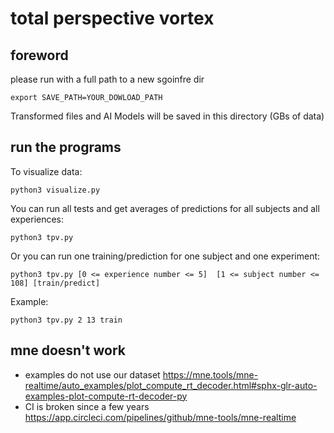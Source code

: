 # total perspective vortex
## foreword
please run with a full path to a new sgoinfre dir<br>
```
export SAVE_PATH=YOUR_DOWLOAD_PATH
```
Transformed files and AI Models will be saved in this directory (GBs of data) 
## run the programs
To visualize data:<br>

```
python3 visualize.py
```
You can run all tests and get averages of predictions for all subjects and all experiences:<br>

```
python3 tpv.py
```
Or you can run one training/prediction for one subject and one experiment:<br>

```
python3 tpv.py [0 <= experience number <= 5]  [1 <= subject number <= 108] [train/predict]
```
Example:<br>
```
python3 tpv.py 2 13 train
```
## mne doesn't work
- examples do not use our dataset 
https://mne.tools/mne-realtime/auto_examples/plot_compute_rt_decoder.html#sphx-glr-auto-examples-plot-compute-rt-decoder-py
- CI is broken since a few years https://app.circleci.com/pipelines/github/mne-tools/mne-realtime